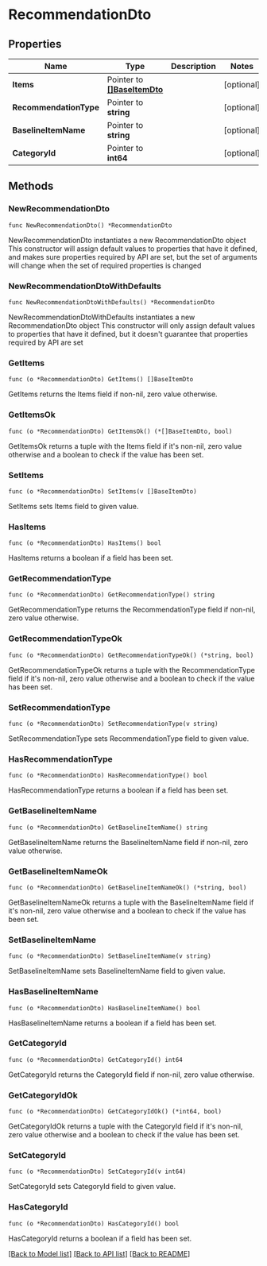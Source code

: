 # RecommendationDto

## Properties

Name | Type | Description | Notes
------------ | ------------- | ------------- | -------------
**Items** | Pointer to [**[]BaseItemDto**](BaseItemDto.md) |  | [optional] 
**RecommendationType** | Pointer to **string** |  | [optional] 
**BaselineItemName** | Pointer to **string** |  | [optional] 
**CategoryId** | Pointer to **int64** |  | [optional] 

## Methods

### NewRecommendationDto

`func NewRecommendationDto() *RecommendationDto`

NewRecommendationDto instantiates a new RecommendationDto object
This constructor will assign default values to properties that have it defined,
and makes sure properties required by API are set, but the set of arguments
will change when the set of required properties is changed

### NewRecommendationDtoWithDefaults

`func NewRecommendationDtoWithDefaults() *RecommendationDto`

NewRecommendationDtoWithDefaults instantiates a new RecommendationDto object
This constructor will only assign default values to properties that have it defined,
but it doesn't guarantee that properties required by API are set

### GetItems

`func (o *RecommendationDto) GetItems() []BaseItemDto`

GetItems returns the Items field if non-nil, zero value otherwise.

### GetItemsOk

`func (o *RecommendationDto) GetItemsOk() (*[]BaseItemDto, bool)`

GetItemsOk returns a tuple with the Items field if it's non-nil, zero value otherwise
and a boolean to check if the value has been set.

### SetItems

`func (o *RecommendationDto) SetItems(v []BaseItemDto)`

SetItems sets Items field to given value.

### HasItems

`func (o *RecommendationDto) HasItems() bool`

HasItems returns a boolean if a field has been set.

### GetRecommendationType

`func (o *RecommendationDto) GetRecommendationType() string`

GetRecommendationType returns the RecommendationType field if non-nil, zero value otherwise.

### GetRecommendationTypeOk

`func (o *RecommendationDto) GetRecommendationTypeOk() (*string, bool)`

GetRecommendationTypeOk returns a tuple with the RecommendationType field if it's non-nil, zero value otherwise
and a boolean to check if the value has been set.

### SetRecommendationType

`func (o *RecommendationDto) SetRecommendationType(v string)`

SetRecommendationType sets RecommendationType field to given value.

### HasRecommendationType

`func (o *RecommendationDto) HasRecommendationType() bool`

HasRecommendationType returns a boolean if a field has been set.

### GetBaselineItemName

`func (o *RecommendationDto) GetBaselineItemName() string`

GetBaselineItemName returns the BaselineItemName field if non-nil, zero value otherwise.

### GetBaselineItemNameOk

`func (o *RecommendationDto) GetBaselineItemNameOk() (*string, bool)`

GetBaselineItemNameOk returns a tuple with the BaselineItemName field if it's non-nil, zero value otherwise
and a boolean to check if the value has been set.

### SetBaselineItemName

`func (o *RecommendationDto) SetBaselineItemName(v string)`

SetBaselineItemName sets BaselineItemName field to given value.

### HasBaselineItemName

`func (o *RecommendationDto) HasBaselineItemName() bool`

HasBaselineItemName returns a boolean if a field has been set.

### GetCategoryId

`func (o *RecommendationDto) GetCategoryId() int64`

GetCategoryId returns the CategoryId field if non-nil, zero value otherwise.

### GetCategoryIdOk

`func (o *RecommendationDto) GetCategoryIdOk() (*int64, bool)`

GetCategoryIdOk returns a tuple with the CategoryId field if it's non-nil, zero value otherwise
and a boolean to check if the value has been set.

### SetCategoryId

`func (o *RecommendationDto) SetCategoryId(v int64)`

SetCategoryId sets CategoryId field to given value.

### HasCategoryId

`func (o *RecommendationDto) HasCategoryId() bool`

HasCategoryId returns a boolean if a field has been set.


[[Back to Model list]](../README.md#documentation-for-models) [[Back to API list]](../README.md#documentation-for-api-endpoints) [[Back to README]](../README.md)


